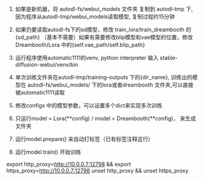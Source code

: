1. 如果是新机器，将 autodl-fs/webui_models 文件夹 复制到 autodl-tmp 下, 
    因为程序从autodl-tmp/webui_models读取模型, 复制过程约15分钟

2. 如果仍要读取autodl-fs下的sd模型，修改 train_lora/train_dreambooth 的 {sd_path}
    （基本不需要）如果有需要修改blip模型和vae模型的位置，修改 Dreambooth/Lora 中的{self.vae_path/self.blip_path}

3. 运行程序使用automatic1111的venv, python interpreter 输入 stable-diffusion-webui/venv/bin

4. 单次训练文件夹在autodl-tmp/training-outputs 下的{dir_name}, 训练出的模型在 autodl-fs/webui_models/ 下的lora或者dreambooth 文件夹,可以直接被automatic1111读取

5. 修改configs 中的模型参数，可以设置多个dict来实现多次训练

5. 只运行model = Lora(**config) / model = Dreambooth(**config)， 来生成文件夹

6. 运行model.prepare() 来自动打标签（已有标签注释这行）

7. 运行model.train() 开始训练


export http_proxy=http://10.0.0.7:12798 && export https_proxy=http://10.0.0.7:12798
unset http_proxy && unset https_proxy